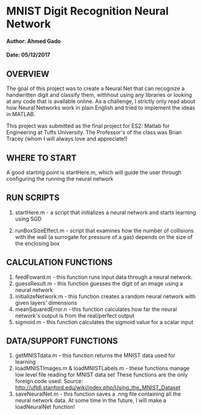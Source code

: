 
# MNIST Digit Recognition Neural Network
#### Author: Ahmed Gado
#### Date: 05/12/2017

## OVERVIEW

The goal of this project was to create a Neural Net that can recognize a handwritten digit and classify them, withhout using any libraries or looking at any code that is available online. As a challenge, I strictly only read about how Neural Networks work in plain English and tried to implement the ideas in MATLAB.

This project was submitted as the final project for ES2: Matlab for Engineering at Tufts University. The Professor's of the class was Brian Tracey (whom I will always love and appreciate!)

## WHERE TO START

A good starting point is startHere.m, which will guide the user through configuring the running the neural network


## RUN SCRIPTS

1) startHere.m - a script that initializes a neural network and starts learning using SGD

2) runBoxSizeEffect.m - script that examines how the number of collisions with the wall 
(a surrogate for pressure of a gas) depends on the size of the enclosing box


## CALCULATION FUNCTIONS

1) feedFoward.m - this function runs input data through a neural network.
2) guessResult.m - this function guesses the digit of an image using a neural network
3) initializeNetwork.m - this function creates a random neural network with given layers' dimensions
4) meanSquaredError.n - this function calculates how far the neural network's output is from the real/perfect output
5) sigmoid.m - this function calculates the sigmoid value for a scalar input


## DATA/SUPPORT FUNCTIONS

1) getMNISTdata.m - this function returns the MNIST data used for learning
2) loadMNISTImages.m & loadMNISTLabels.m - these functions manage low level file reading for MNIST data set
         These functions are the only foreign code used. Source: http://ufldl.stanford.edu/wiki/index.php/Using_the_MNIST_Dataset
3) saveNeuralNet.m - this function saves a .nng file containing all the neural network data. At some time in the future, I will make a loadNeuralNet function!
